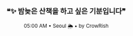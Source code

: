 <div align="center">

<br>

<h3>❝✨ 밤늦은 산책을 하고 싶은 기분입니다❞</h3>

<sub>05:00 AM • Seoul 🌦️ • by CrowRish</sub>

<br>

</div>
